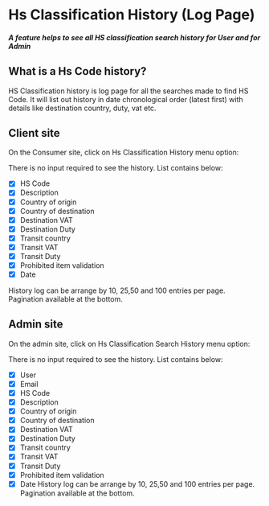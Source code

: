 # Hs Classification History (Log Page)
##### A feature helps to see all HS classification search history for User and for Admin

## What is a Hs Code history?
HS Classification history is log page for all the searches made to find HS Code. It will list out history in date chronological order (latest first) with details like destination country, duty, vat etc.

## Client site
On the Consumer site, click on Hs Classification History menu option:

There is no input required to see the history. List contains below:
- [X] HS Code
- [X] Description
- [X] Country of origin
- [X] Country of destination
- [X] Destination VAT
- [X] Destination Duty
- [X] Transit country 
- [X] Transit VAT
- [X] Transit Duty
- [X] Prohibited item validation
- [X] Date

History log can be arrange by 10, 25,50 and 100 entries per page. Pagination available at the bottom.
## Admin site
On the admin site, click on Hs Classification Search History menu option:

There is no input required to see the history. List contains below:
- [X] User
- [X] Email
- [X] HS Code
- [X] Description
- [X] Country of origin
- [X] Country of destination
- [X] Destination VAT
- [X] Destination Duty
- [X] Transit country 
- [X] Transit VAT
- [X] Transit Duty
- [X] Prohibited item validation
- [X] Date
History log can be arrange by 10, 25,50 and 100 entries per page. Pagination available at the bottom.